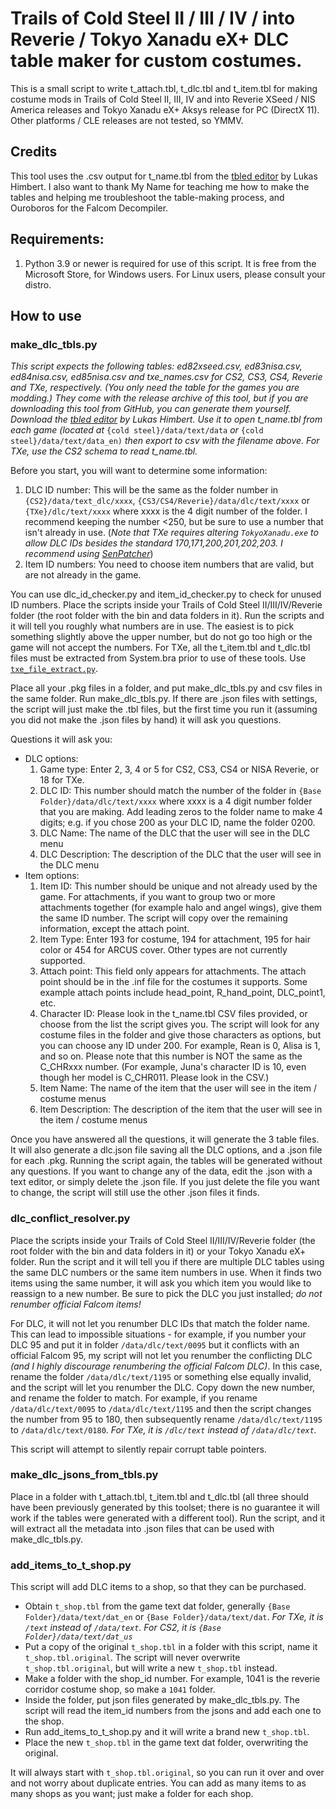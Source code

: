# Trails of Cold Steel II / III / IV / into Reverie / Tokyo Xanadu eX+ DLC table maker for custom costumes.

This is a small script to write t_attach.tbl, t_dlc.tbl and t_item.tbl for making costume mods in Trails of Cold Steel II, III, IV and into Reverie XSeed / NIS America releases and Tokyo Xanadu eX+ Aksys release for PC (DirectX 11).  Other platforms / CLE releases are not tested, so YMMV.

## Credits

This tool uses the .csv output for t_name.tbl from the [tbled editor](https://git.sr.ht/~quf/tocs/tree/trunk/tbled/README.md) by Lukas Himbert.  I also want to thank My Name for teaching me how to make the tables and helping me troubleshoot the table-making process, and Ouroboros for the Falcom Decompiler.

## Requirements:
1. Python 3.9 or newer is required for use of this script.  It is free from the Microsoft Store, for Windows users.  For Linux users, please consult your distro.

## How to use

### make_dlc_tbls.py

*This script expects the following tables: ed82xseed.csv, ed83nisa.csv, ed84nisa.csv, ed85nisa.csv and txe_names.csv for CS2, CS3, CS4, Reverie and TXe, respectively.  (You only need the table for the games you are modding.)  They come with the release archive of this tool, but if you are downloading this tool from GitHub, you can generate them yourself.  Download the [tbled editor](https://git.sr.ht/~quf/tocs/tree/trunk/tbled/README.md) by Lukas Himbert.  Use it to open t_name.tbl from each game (located at* `{cold steel}/data/text/data` *or* `{cold steel}/data/text/data_en)` *then export to csv with the filename above.  For TXe, use the CS2 schema to read t_name.tbl.*

Before you start, you will want to determine some information:
1. DLC ID number:  This will be the same as the folder number in `{CS2}/data/text_dlc/xxxx`, `{CS3/CS4/Reverie}/data/dlc/text/xxxx` or `{TXe}/dlc/text/xxxx` where xxxx is the 4 digit number of the folder.  I recommend keeping the number <250, but be sure to use a number that isn't already in use.  (*Note that TXe requires altering `TokyoXanadu.exe` to allow DLC IDs besides the standard 170,171,200,201,202,203.  I recommend using [SenPatcher](https://github.com/AdmiralCurtiss/SenPatcher)*)
2. Item ID numbers:  You need to choose item numbers that are valid, but are not already in the game.

You can use dlc_id_checker.py and item_id_checker.py to check for unused ID numbers.  Place the scripts inside your Trails of Cold Steel II/III/IV/Reverie folder (the root folder with the bin and data folders in it).  Run the scripts and it will tell you roughly what numbers are in use.  The easiest is to pick something slightly above the upper number, but do not go too high or the game will not accept the numbers.  For TXe, all the t_item.tbl and t_dlc.tbl files must be extracted from System.bra prior to use of these tools.  Use [`txe_file_extract.py`](https://github.com/eArmada8/ed8_inject/releases).

Place all your .pkg files in a folder, and put make_dlc_tbls.py and csv files in the same folder.  Run make_dlc_tbls.py.  If there are .json files with settings, the script will just make the .tbl files, but the first time you run it (assuming you did not make the .json files by hand) it will ask you questions.

Questions it will ask you:
* DLC options:
	1. Game type:  Enter 2, 3, 4 or 5 for CS2, CS3, CS4 or NISA Reverie, or 18 for TXe.
	2. DLC ID:  This number should match the number of the folder in `{Base Folder}/data/dlc/text/xxxx` where xxxx is a 4 digit number folder that you are making.  Add leading zeros to the folder name to make 4 digits; e.g. if you chose 200 as your DLC ID, name the folder 0200.
	3. DLC Name:  The name of the DLC that the user will see in the DLC menu
	4. DLC Description:  The description of the DLC that the user will see in the DLC menu
* Item options:
	1. Item ID: This number should be unique and not already used by the game.  For attachments, if you want to group two or more attachments together (for example halo and angel wings), give them the same ID number.  The script will copy over the remaining information, except the attach point.
	2. Item Type: Enter 193 for costume, 194 for attachment, 195 for hair color or 454 for ARCUS cover.  Other types are not currently supported.
	3. Attach point: This field only appears for attachments.  The attach point should be in the .inf file for the costumes it supports.  Some example attach points include head_point, R_hand_point, DLC_point1, etc.
	4. Character ID: Please look in the t_name.tbl CSV files provided, or choose from the list the script gives you.  The script will look for any costume files in the folder and give those characters as options, but you can choose any ID under 200.  For example, Rean is 0, Alisa is 1, and so on.  Please note that this number is NOT the same as the C_CHRxxx number.  (For example, Juna's character ID is 10, even though her model is C_CHR011.  Please look in the CSV.)
	5. Item Name:  The name of the item that the user will see in the item / costume menus
	6. Item Description:  The description of the item that the user will see in the item / costume menus

Once you have answered all the questions, it will generate the 3 table files.  It will also generate a dlc.json file saving all the DLC options, and a .json file for each .pkg.  Running the script again, the tables will be generated without any questions.  If you want to change any of the data, edit the .json with a text editor, or simply delete the .json file.  If you just delete the file you want to change, the script will still use the other .json files it finds.

### dlc_conflict_resolver.py

Place the scripts inside your Trails of Cold Steel II/III/IV/Reverie folder (the root folder with the bin and data folders in it) or your Tokyo Xanadu eX+ folder.  Run the script and it will tell you if there are multiple DLC tables using the same DLC numbers or the same item numbers in use.  When it finds two items using the same number, it will ask you which item you would like to reassign to a new number.  Be sure to pick the DLC you just installed; *do not renumber official Falcom items!*

For DLC, it will not let you renumber DLC IDs that match the folder name.  This can lead to impossible situations - for example, if you number your DLC 95 and put it in folder `/data/dlc/text/0095` but it conflicts with an official Falcom 95, my script will not let you renumber the conflicting DLC *(and I highly discourage renumbering the official Falcom DLC)*.  In this case, rename the folder `/data/dlc/text/1195` or something else equally invalid, and the script will let you renumber the DLC.  Copy down the new number, and rename the folder to match.  For example, if you rename `/data/dlc/text/0095` to `/data/dlc/text/1195` and then the script changes the number from 95 to 180, then subsequently rename `/data/dlc/text/1195` to `/data/dlc/text/0180`.   *For TXe, it is `/dlc/text` instead of `/data/dlc/text`.*

This script will attempt to silently repair corrupt table pointers.

### make_dlc_jsons_from_tbls.py

Place in a folder with t_attach.tbl, t_item.tbl and t_dlc.tbl (all three should have been previously generated by this toolset; there is no guarantee it will work if the tables were generated with a different tool).  Run the script, and it will extract all the metadata into .json files that can be used with make_dlc_tbls.py.

### add_items_to_t_shop.py

This script will add DLC items to a shop, so that they can be purchased.

- Obtain `t_shop.tbl` from the game text dat folder, generally `{Base Folder}/data/text/dat_en` or `{Base Folder}/data/text/dat`.  *For TXe, it is `/text` instead of `/data/text`.  For CS2, it is `{Base Folder}/data/text/dat_us`*
- Put a copy of the original `t_shop.tbl` in a folder with this script, name it `t_shop.tbl.original`.  The script will never overwrite `t_shop.tbl.original`, but will write a new `t_shop.tbl` instead.
- Make a folder with the shop_id number.  For example, 1041 is the reverie corridor costume shop, so make a `1041` folder.
- Inside the folder, put json files generated by make_dlc_tbls.py.  The script will read the item_id numbers from the jsons and add each one to the shop.
- Run add_items_to_t_shop.py and it will write a brand new `t_shop.tbl`.
- Place the new `t_shop.tbl` in the game text dat folder, overwriting the original.

It will always start with `t_shop.tbl.original`, so you can run it over and over and not worry about duplicate entries.  You can add as many items to as many shops as you want; just make a folder for each shop.
